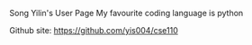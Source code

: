 Song Yilin's User Page
My favourite coding language is python

Github site: https://github.com/yis004/cse110
